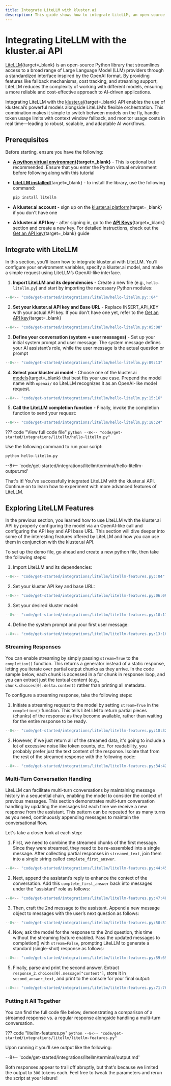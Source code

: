 ```yaml
---
title: Integrate LiteLLM with kluster.ai
description: This guide shows how to integrate LiteLLM, an open-source library that simplifies access to 100+ LLMs with load balancing and spend tracking, into kluster.ai.
---
```


# Integrating LiteLLM with the kluster.ai API

[LiteLLM](https://www.litellm.ai/){target=_blank} is an open-source Python library that streamlines access to a broad range of Large Language Model (LLM) providers through a standardized interface inspired by the OpenAI format. By providing features like fallback mechanisms, cost tracking, and streaming support, LiteLLM reduces the complexity of working with different models, ensuring a more reliable and cost-effective approach to AI-driven applications.

Integrating LiteLLM with the [kluster.ai](https://www.kluster.ai/){target=\_blank} API enables the use of kluster.ai’s powerful models alongside LiteLLM’s flexible orchestration. This combination makes it simple to switch between models on the fly, handle token usage limits with context window fallback, and monitor usage costs in real time—leading to robust, scalable, and adaptable AI workflows.

## Prerequisites

Before starting, ensure you have the following:

- **[A python virtual environment](https://packaging.python.org/en/latest/guides/installing-using-pip-and-virtual-environments/){target=\_blank}** - This is optional but recommended. Ensure that you enter the Python virtual environment before following along with this tutorial
- [**LiteLLM installed**](https://github.com/BerriAI/litellm){target=\_blank} - to install the library, use the following command:

    ```bash
    pip install litellm
    ```

- **A kluster.ai account** - sign up on the [kluster.ai platform](https://platform.kluster.ai/signup){target=\_blank} if you don't have one
- **A kluster.ai API key** - after signing in, go to the [**API Keys**](https://platform.kluster.ai/apikeys){target=\_blank} section and create a new key. For detailed instructions, check out the [Get an API key](/get-started/get-api-key/){target=\_blank} guide

## Integrate with LiteLLM

In this section, you'll learn how to integrate kluster.ai with LiteLLM. You’ll configure your environment variables, specify a kluster.ai model, and make a simple request using LiteLLM’s OpenAI-like interface.

1. **Import LiteLLM and its dependencies** - Create a new file (e.g., `hello-litellm.py`) and start by importing the necessary Python modules:
```python
--8<-- "code/get-started/integrations/litellm/hello-litellm.py::04"
```
2. **Set your kluster.ai API key and Base URL** - Replace INSERT_API_KEY with your actual API key. If you don't have one yet, refer to the [Get an API key](/get-started/get-api-key/){target=\_blank}
```python
--8<-- "code/get-started/integrations/litellm/hello-litellm.py:05:08"
```
3. **Define your conversation (system + user messages)** - Set up your initial system prompt and user message. The system message defines your AI assistant’s role, while the user message is the actual question or prompt
```python
--8<-- "code/get-started/integrations/litellm/hello-litellm.py:09:13"
```
4. **Select your kluster.ai model** - Choose one of the kluster.ai [models](/api-reference/reference/#list-supported-models){target=_blank} that best fits your use case. Prepend the model name with `openai/` so LiteLLM recognizes it as an OpenAI-like model request.
```python
--8<-- "code/get-started/integrations/litellm/hello-litellm.py:15:16"
```
5. **Call the LiteLLM completion function** - Finally, invoke the completion function to send your request:
```python
--8<-- "code/get-started/integrations/litellm/hello-litellm.py:18:24"
```

??? code "View full code file"
    ```python
    --8<-- "code/get-started/integrations/litellm/hello-litellm.py"
    ```

Use the following command to run your script:

```python
python hello-litellm.py
```

--8<-- 'code/get-started/integrations/litellm/terminal/hello-litellm-output.md'

That's it! You've successfully integrated LiteLLM with the kluster.ai API. Continue on to learn how to experiment with more advanced features of LiteLLM.

## Exploring LiteLLM Features

In the previous section, you learned how to use LiteLLM with the kluster.ai API by properly configuring the model via an OpenAI-like call and configuring the API key and API base URL. This section will dive deeper into some of the interesting features offered by LiteLLM and how you can use them in conjunction with the kluster.ai API.

To set up the demo file, go ahead and create a new python file, then take the following steps:

1. Import LiteLLM and its dependencies:  
```python
--8<-- "code/get-started/integrations/litellm/litellm-features.py::04"
```
2. Set your kluster API key and base URL:
```python
--8<-- "code/get-started/integrations/litellm/litellm-features.py:06:09"
```
3. Set your desired kluster model:
```python
--8<-- "code/get-started/integrations/litellm/litellm-features.py:10:11"
```
4. Define the system prompt and your first user message:
```python
--8<-- "code/get-started/integrations/litellm/litellm-features.py:13:16"
```

### Streaming Responses

You can enable streaming by simply passing `stream=True` to the `completion()` function. This returns a generator instead of a static response, letting you iterate over partial output chunks as they arrive. In the code sample below, each chunk is accessed in a for chunk in response: loop, and you can extract just the textual content (e.g., `chunk.choices[0].delta.content)` rather than printing all metadata. 

To configure a streaming response, take the following steps:

1. Initiate a streaming request to the model by setting `stream=True` in the `completion()` function. This tells LiteLLM to return partial pieces (chunks) of the response as they become available, rather than waiting for the entire response to be ready.
```python
--8<-- "code/get-started/integrations/litellm/litellm-features.py:18:32"
```
2. However, if we just return all of the streamed data, it's going to include a lot of excessive noise like token counts, etc. For readability, you probably prefer just the text content of the response. Isolate that from the rest of the streamed response with the following code:
```python
--8<-- "code/get-started/integrations/litellm/litellm-features.py:34:42"
```

### Multi-Turn Conversation Handling

LiteLLM can facilitate multi-turn conversations by maintaining message history in a sequential chain, enabling the model to consider the context of previous messages. This section demonstrates multi-turn conversation handling by updating the messages list each time we receive a new response from the assistant. This pattern can be repeated for as many turns as you need, continuously appending messages to maintain the conversational flow.

Let's take a closer look at each step:

1. First, we need to combine the streamed chunks of the first message. Since they were streamed, they need to be re-assembled into a single message. After collecting partial responses in `streamed_text`, join them into a single string called `complete_first_answer`.
```python
--8<-- "code/get-started/integrations/litellm/litellm-features.py:44:45"
```
2. Next, append the assistant’s reply to enhance the context of the conversation. Add this `complete_first_answer` back into messages under the "assistant" role as follows:
```python
--8<-- "code/get-started/integrations/litellm/litellm-features.py:47:48"
```
3. Then, craft the 2nd message to the assistant. Append a new message object to messages with the user’s next question as follows:
```python
--8<-- "code/get-started/integrations/litellm/litellm-features.py:50:57"
```
4. Now, ask the model for the response to the 2nd question, this time without the streaming feature enabled. Pass the updated messages to completion() with `stream=False`, prompting LiteLLM to generate a standard (single-shot) response as follows:
```python
--8<-- "code/get-started/integrations/litellm/litellm-features.py:59:69"
```
5. Finally, parse and print the second answer. Extract `response_2.choices[0].message["content"]`, store it in `second_answer_text`, and print to the console for your final output: 
```python
--8<-- "code/get-started/integrations/litellm/litellm-features.py:71:76"
```

### Putting it All Together

You can find the full code file below, demonstrating a comparison of a streamed response vs. a regular response alongside handling a multi-turn conversation. 

??? code "litellm-features.py"
    ```python
    --8<-- "code/get-started/integrations/litellm/litellm-features.py"
    ```

Upon running it you'll see output like the following:

--8<-- 'code/get-started/integrations/litellm/terminal/output.md'

Both responses appear to trail off abruptly, but that's because we limited the output to `300` tokens each. Feel free to tweak the parameters and rerun the script at your leisure!